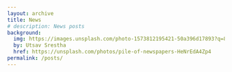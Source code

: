 ```yaml
---
layout: archive
title: News
# description: News posts
background:
  img: https://images.unsplash.com/photo-1573812195421-50a396d17893?q=80&w=1975&auto=format&fit=crop&ixlib=rb-4.0.3&ixid=M3wxMjA3fDB8MHxwaG90by1wYWdlfHx8fGVufDB8fHx8fA%3D%3D
  by: Utsav Srestha
  href: https://unsplash.com/photos/pile-of-newspapers-HeNrEdA4Zp4
permalink: /posts/
---
```


<!-- Content here would shop up above your list of posts -->
